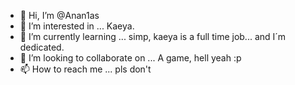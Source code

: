 - 👋 Hi, I’m @Anan1as
- 👀 I’m interested in ... Kaeya.
- 🌱 I’m currently learning ... simp, kaeya is a full time job... and I´m dedicated.
- 💞️ I’m looking to collaborate on ... A game, hell yeah :p
- 📫 How to reach me ... pls don't

<!---
Anan1as/Anan1as is a ✨ special ✨ repository because its `README.md` (this file) appears on your GitHub profile.
You can click the Preview link to take a look at your changes.
--->
